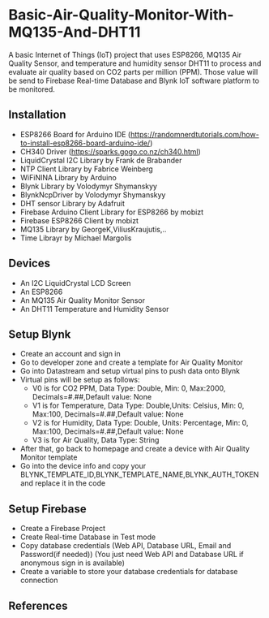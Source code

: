 # Basic-Air-Quality-Monitor-With-MQ135-And-DHT11
A basic Internet of Things (IoT) project that uses ESP8266, MQ135 Air Quality Sensor, and temperature and humidity sensor DHT11 to process and evaluate air quality based on CO2 parts per million (PPM). Those value will be send to Firebase Real-time Database and Blynk IoT software platform to be monitored.

## Installation
- ESP8266 Board for Arduino IDE (https://randomnerdtutorials.com/how-to-install-esp8266-board-arduino-ide/)
- CH340 Driver (https://sparks.gogo.co.nz/ch340.html)
- LiquidCrystal I2C Library by Frank de Brabander
- NTP Client Library by Fabrice Weinberg
- WiFiNINA Library by Arduino
- Blynk Library by Volodymyr Shymanskyy
- BlynkNcpDriver by Volodymyr Shymanskyy
- DHT sensor Library by Adafruit
- Firebase Arduino Client Library for ESP8266 by mobizt
- Firebase ESP8266 Client by mobizt
- MQ135 Library by GeorgeK,ViliusKraujutis,..
- Time Librayr by Michael Margolis

## Devices
- An I2C LiquidCrystal LCD Screen
- An ESP8266
- An MQ135 Air Quality Monitor Sensor
- An DHT11 Temperature and Humidity Sensor

## Setup Blynk
- Create an account and sign in
- Go to developer zone and create a template for Air Quality Monitor
- Go into Datastream and setup virtual pins to push data onto Blynk
- Virtual pins will be setup as follows:
  -  V0 is for CO2 PPM, Data Type: Double, Min: 0, Max:2000, Decimals=#.##,Default value: None
  -  V1 is for Temperature, Data Type: Double,Units: Celsius, Min: 0, Max:100, Decimals=#.##,Default value: None
  -  V2 is for Humidity, Data Type: Double, Units: Percentage, Min: 0, Max:100, Decimals=#.##,Default value: None
  -  V3 is for Air Quality, Data Type: String
- After that, go back to homepage and create a device with Air Quality Monitor template
- Go into the device info and copy your BLYNK_TEMPLATE_ID,BLYNK_TEMPLATE_NAME,BLYNK_AUTH_TOKEN and replace it in the code

## Setup Firebase
- Create a Firebase Project
- Create Real-time Database in Test mode
- Copy database credentials (Web API, Database URL, Email and Password(if needed)) (You just need Web API and Database URL if anonymous sign in is available)
- Create a variable to store your database credentials for database connection

## References
